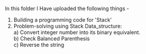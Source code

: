 In this folder I Have uploaded the following things -
1) Building a programming code for 'Stack'
2) Problem-solving using Stack Data_structure:                                                                    
  a) Convert integer number into its binary equivalent.                                                                             
  b) Check Balanced Parenthesis                                                                                                       
  c) Reverse the string
